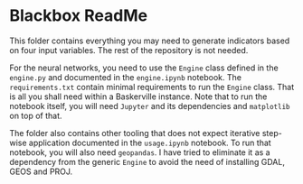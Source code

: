 # Blackbox ReadMe

This folder contains everything you may need to generate indicators based on four input
variables. The rest of the repository is not needed.

For the neural networks, you need to use the `Engine` class defined in the `engine.py`
and documented in the `engine.ipynb` notebook. The `requirements.txt` contain minimal
requirements to run the `Engine` class. That is all you shall need within a Baskerville
instance. Note that to run the notebook itself, you will need `Jupyter` and its
dependencies and `matplotlib` on top of that.

The folder also contains other tooling that does not expect iterative step-wise application
documented in the `usage.ipynb` notebook. To run that notebook, you will also need
`geopandas`. I have tried to eliminate it as a dependency from the generic `Engine` to avoid
the need of installing GDAL, GEOS and PROJ.
